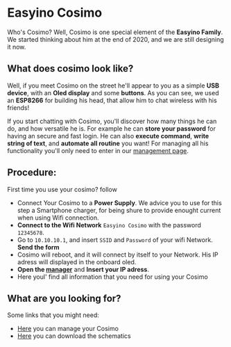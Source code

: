 # Easyino Cosimo
 Who's Cosimo?
 Well, Cosimo is one special element of the **Easyino Family**.
We started thinking about him at the end of 2020, and we are still designing it now. 

## What does cosimo look like?
Well, if you meet Cosimo on the street he'll appear to you as a simple **USB device**, with an **Oled display** and some **buttons**. As you can see, we used an **ESP8266** for building his head, that allow him to chat wireless with his friends! 

If you start chatting with Cosimo, you'll discover how many things
 he can do, and how versatile he is. For example he can **store your password** for having an secure and fast login. He can also **execute command**, **write string of text**, and **automate all routine** you want!
For managing all his functionality you'll only need to enter in our <a href="https://easyino.github.io/cosimo">management page</a>.

## Procedure:
First time you use your cosimo? follow 
- Connect Your Cosimo to a **Power Supply**. We advice you to use for this step a Smartphone charger, for being shure to provide enought current when using Wifi connection.
- **Connect to the Wifi Network**  `Easyino Cosimo` with the password `12345678`.
- Go to `10.10.10.1`, and insert `SSID` and `Password` of your wifi Network. **Send the form**
- Cosimo will reboot, and it will connect by itself to your Network. His IP adress will displayed in the onboard oled.
- **Open the <a href="https://easyino.github.io/cosimo">manager</a>** and **Insert your IP adress**.
- Here youl' find all information that you need for using your Cosimo

## What are you looking for?
Some links that you might need:
- <a href="https://easyino.github.io/cosimo">Here</a> you can manage your Cosimo
- <a href="#">Here</a> you can download the schematics


